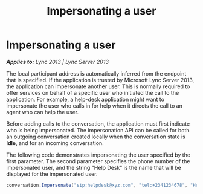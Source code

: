 ﻿---
title: Impersonating a user
TOCTitle: Impersonating a user
ms:assetid: 5b22dec3-ac5a-4774-95ad-e59c6e66bd50
ms:mtpsurl: https://msdn.microsoft.com/en-us/library/Dn465984(v=office.15)
ms:contentKeyID: 57102789
ms.date: 07/25/2014
mtps_version: v=office.15
dev_langs:
- csharp
---

# Impersonating a user


_**Applies to:** Lync 2013 | Lync Server 2013_

The local participant address is automatically inferred from the endpoint that is specified. If the application is trusted by Microsoft Lync Server 2013, the application can impersonate another user. This is normally required to offer services on behalf of a specific user who initiated the call to the application. For example, a help-desk application might want to impersonate the user who calls in for help when it directs the call to an agent who can help the user.

Before adding calls to the conversation, the application must first indicate who is being impersonated. The impersonation API can be called for both an outgoing conversation created locally when the conversation state is **Idle**, and for an incoming conversation.

The following code demonstrates impersonating the user specified by the first parameter. The second parameter specifies the phone number of the impersonated user, and the string "Help Desk" is the name that will be displayed for the impersonated user.

``` csharp
conversation.Impersonate("sip:helpdesk@xyz.com", "tel:+2341234678", "Help Desk"); 
```

